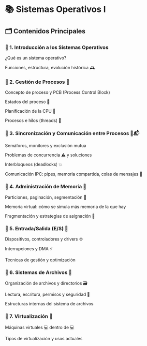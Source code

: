 # 📚 Sistemas Operativos I

## 🗂️ Contenidos Principales
  ### 🔹 1. Introducción a los Sistemas Operativos
  ¿Qué es un sistema operativo?

  Funciones, estructura, evolución histórica 🕰️

  ### 🔹 2. Gestión de Procesos 👤
  Concepto de proceso y PCB (Process Control Block)

Estados del proceso 🔄

Planificación de la CPU 🧮

Procesos e hilos (threads) 🧵

### 🔹 3. Sincronización y Comunicación entre Procesos 🔐📬
Semáforos, monitores y exclusión mutua

Problemas de concurrencia ⚠️ y soluciones

Interbloqueos (deadlocks) 💥

Comunicación IPC: pipes, memoria compartida, colas de mensajes 📡

### 🔹 4. Administración de Memoria 💾
Particiones, paginación, segmentación 🧠

Memoria virtual: cómo se simula más memoria de la que hay

Fragmentación y estrategias de asignación 🧩

### 🔹 5. Entrada/Salida (E/S) 🔌
Dispositivos, controladores y drivers ⚙️

Interrupciones y DMA ⚡

Técnicas de gestión y optimización

### 🔹 6. Sistemas de Archivos 📁
Organización de archivos y directorios 🗃️

Lectura, escritura, permisos y seguridad 🔐

Estructuras internas del sistema de archivos

### 🔹 7. Virtualización 🧳
Máquinas virtuales 💻 dentro de 💻

Tipos de virtualización y usos actuales

